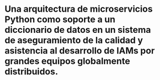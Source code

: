 # Una arquitectura de microservicios Python como soporte a un diccionario de datos en un sistema de aseguramiento de la calidad y asistencia al desarrollo de IAMs por grandes equipos globalmente distribuidos.